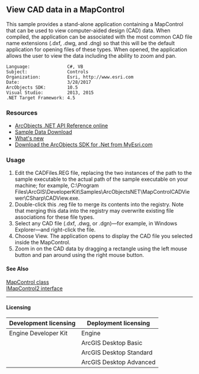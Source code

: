 ## View CAD data in a MapControl

This sample provides a stand-alone application containing a MapControl that can be used to view computer-aided design (CAD) data. When compiled, the application can be associated with the most common CAD file name extensions (.dxf, .dwg, and .dng) so that this will be the default application for opening files of these types. When opened, the application allows the user to view the data including the ability to zoom and pan.   


<!-- TODO: Fill this section below with metadata about this sample-->
```
Language:              C#, VB
Subject:               Controls
Organization:          Esri, http://www.esri.com
Date:                  3/28/2017
ArcObjects SDK:        10.5
Visual Studio:         2013, 2015
.NET Target Framework: 4.5
```

### Resources

* [ArcObjects .NET API Reference online](http://desktop.arcgis.com/en/arcobjects/latest/net/webframe.htm)  
* [Sample Data Download](../../releases)  
* [What's new](http://desktop.arcgis.com/en/arcobjects/latest/net/webframe.htm#05247c04-bfd9-4e36-ae09-bc6e833c3b14.htm)  
* [Download the ArcObjects SDK for .Net from MyEsri.com](https://my.esri.com/)  

### Usage
1. Edit the CADFiles.REG file, replacing the two instances of the path to the sample executable to the actual path of the sample executable on your machine; for example, C:\Program Files\ArcGIS\DeveloperKit<version number>\Samples\ArcObjectsNET\MapControlCADViewer\CSharp\CADView.exe.   
1. Double-click this .reg file to merge its contents into the registry. Note that merging this data into the registry may overwrite existing file associations for these file types.   
1. Select any CAD file (.dxf, .dwg, or .dgn)—for example, in Windows Explorer—and right-click the file.   
1. Choose View. The application opens to display the CAD file you selected inside the MapControl.   
1. Zoom in on the CAD data by dragging a rectangle using the left mouse button and pan around using the right mouse button.   







#### See Also  
[MapControl class](http://desktop.arcgis.com/search/?q=MapControl%20class&p=0&language=en&product=arcobjects-sdk-dotnet&version=&n=15&collection=help)  
[IMapControl2 interface](http://desktop.arcgis.com/search/?q=IMapControl2%20interface&p=0&language=en&product=arcobjects-sdk-dotnet&version=&n=15&collection=help)  


---------------------------------

#### Licensing  
| Development licensing | Deployment licensing | 
| ------------- | ------------- | 
| Engine Developer Kit | Engine |  
|  | ArcGIS Desktop Basic |  
|  | ArcGIS Desktop Standard |  
|  | ArcGIS Desktop Advanced |  


